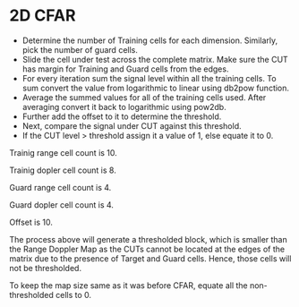 # 2D CFAR

-   Determine the number of Training cells for each dimension. Similarly, pick the number of guard cells.
-   Slide the cell under test across the complete matrix. Make sure the CUT has margin for Training and Guard cells from the edges.
-   For every iteration sum the signal level within all the training cells. To sum convert the value from logarithmic to linear using db2pow function.
-   Average the summed values for all of the training cells used. After averaging convert it back to logarithmic using pow2db.
-   Further add the offset to it to determine the threshold.
-   Next, compare the signal under CUT against this threshold.
-   If the CUT level > threshold assign it a value of 1, else equate it to 0.

Trainig range cell count is 10.

Trainig dopler cell count is 8.

Guard range cell count is 4.

Guard dopler cell count is 4.

Offset is 10.


The process above will generate a thresholded block, which is smaller than the Range Doppler Map as the CUTs cannot be located at the edges of the matrix due to the presence of Target and Guard cells. Hence, those cells will not be thresholded.

To keep the map size same as it was before CFAR, equate all the non-thresholded cells to 0.
